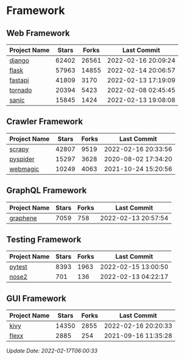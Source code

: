 # Framework

## Web Framework
| Project Name | Stars | Forks | Last Commit |
| ------------ | ----- | ----- | ----------- |
| [django](https://github.com/django/django) | 62402 | 26561 | 2022-02-16 20:09:24 |
| [flask](https://github.com/pallets/flask) | 57963 | 14855 | 2022-02-14 20:06:57 |
| [fastapi](https://github.com/tiangolo/fastapi) | 41809 | 3170 | 2022-02-13 17:19:09 |
| [tornado](https://github.com/tornadoweb/tornado) | 20394 | 5423 | 2022-02-08 02:45:45 |
| [sanic](https://github.com/sanic-org/sanic) | 15845 | 1424 | 2022-02-13 19:08:08 |

## Crawler Framework
| Project Name | Stars | Forks | Last Commit |
| ------------ | ----- | ----- | ----------- |
| [scrapy](https://github.com/scrapy/scrapy) | 42807 | 9519 | 2022-02-16 20:33:56 |
| [pyspider](https://github.com/binux/pyspider) | 15297 | 3628 | 2020-08-02 17:34:20 |
| [webmagic](https://github.com/code4craft/webmagic) | 10249 | 4063 | 2021-10-24 15:20:56 |

## GraphQL Framework
| Project Name | Stars | Forks | Last Commit |
| ------------ | ----- | ----- | ----------- |
| [graphene](https://github.com/graphql-python/graphene) | 7059 | 758 | 2022-02-13 20:57:54 |

## Testing Framework
| Project Name | Stars | Forks | Last Commit |
| ------------ | ----- | ----- | ----------- |
| [pytest](https://github.com/pytest-dev/pytest) | 8393 | 1963 | 2022-02-15 13:00:50 |
| [nose2](https://github.com/nose-devs/nose2) | 701 | 136 | 2022-02-13 04:22:17 |

## GUI Framework
| Project Name | Stars | Forks | Last Commit |
| ------------ | ----- | ----- | ----------- |
| [kivy](https://github.com/kivy/kivy) | 14350 | 2855 | 2022-02-16 20:20:33 |
| [flexx](https://github.com/flexxui/flexx) | 2885 | 254 | 2021-09-16 11:35:28 |

*Update Date: 2022-02-17T06:00:33*